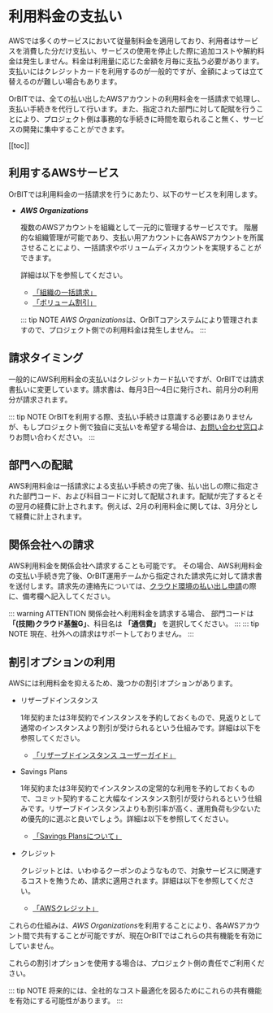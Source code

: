 # 利用料金の支払い
AWSでは多くのサービスにおいて従量制料金を適用しており、利用者はサービスを消費した分だけ支払い、サービスの使用を停止した際に追加コストや解約料金は発生しません。料金は利用量に応じた金額を月毎に支払う必要があります。支払いにはクレジットカードを利用するのが一般的ですが、金額によっては立て替えるのが難しい場合もあります。

OrBITでは、全ての払い出したAWSアカウントの利用料金を一括請求で処理し、支払い手続きを代行して行います。また、指定された部門に対して配賦を行うことにより、プロジェクト側は事務的な手続きに時間を取られること無く、サービスの開発に集中することができます。

[[toc]]

## 利用するAWSサービス
OrBITでは利用料金の一括請求を行うにあたり、以下のサービスを利用します。

- ***AWS Organizations***

    複数のAWSアカウントを組織として一元的に管理するサービスです。
    階層的な組織管理が可能であり、支払い用アカウントに各AWSアカウントを所属させることにより、一括請求やボリュームディスカウントを実現することができます。

    詳細は以下を参照してください。
    - [「組織の一括請求」](https://docs.aws.amazon.com/ja_jp/awsaccountbilling/latest/aboutv2/consolidated-billing.html)
    - [「ボリューム割引」](https://docs.aws.amazon.com/ja_jp/awsaccountbilling/latest/aboutv2/useconsolidatedbilling-discounts.html)
    
    ::: tip NOTE
    *AWS Organizations*は、OrBITコアシステムにより管理されますので、プロジェクト側での利用料金は発生しません。
    :::

## 請求タイミング
一般的にAWS利用料金の支払いはクレジットカード払いですが、OrBITでは請求書払いに変更しています。請求書は、毎月3日～4日に発行され、前月分の利用分が請求されます。

::: tip NOTE
OrBITを利用する際、支払い手続きは意識する必要はありませんが、もしプロジェクト側で独自に支払いを希望する場合は、[お問い合わせ窓口](/support/contact)よりお問い合わください。
:::

## 部門への配賦
AWS利用料金は一括請求による支払い手続きの完了後、払い出しの際に指定された部門コード、および科目コードに対して配賦されます。配賦が完了するとその翌月の経費に計上されます。例えば、2月の利用料金に関しては、3月分として経費に計上されます。

## 関係会社への請求
AWS利用料金を関係会社へ請求することも可能です。
その場合、AWS利用料金の支払い手続き完了後、OrBIT運用チームから指定された請求先に対して請求書を送付します。請求先の連絡先については、[クラウド環境の払い出し申請](request/create-env)の際に、備考欄へ記入してください。

::: warning ATTENTION
関係会社へ利用料金を請求する場合、
部門コードは **「(技開)クラウド基盤G」**、科目名は **「通信費」** を選択してください。
:::
::: tip NOTE
現在、社外への請求はサポートしておりません。
:::

## 割引オプションの利用
AWSには利用料金を抑えるため、幾つかの割引オプションがあります。

- リザーブドインスタンス

    1年契約または3年契約でインスタンスを予約しておくもので、見返りとして通常のインスタンスより割引が受けられるという仕組みです。詳細は以下を参照してください。
    - [「リザーブドインスタンス ユーザーガイド」](https://docs.aws.amazon.com/ja_jp/AWSEC2/latest/UserGuide/ec2-reserved-instances.html)

- Savings Plans

    1年契約または3年契約でインスタンスの定常的な利用を予約しておくもので、コミット契約すること大幅なインスタンス割引が受けられるという仕組みです。リザーブドインスタンスよりも割引率が高く、運用負荷も少ないため優先的に選ぶと良いでしょう。詳細は以下を参照してください。
    - [「Savings Plansについて」](https://aws.amazon.com/jp/savingsplans/)

- クレジット

    クレジットとは、いわゆるクーポンのようなもので、対象サービスに関連するコストを賄うため、請求に適用されます。詳細は以下を参照してください。
    - [「AWSクレジット」](https://docs.aws.amazon.com/ja_jp/awsaccountbilling/latest/aboutv2/useconsolidatedbilling-credits.html)

これらの仕組みは、*AWS Organizations*を利用することにより、各AWSアカウント間で共有することが可能ですが、現在OrBITではこれらの共有機能を有効にしていません。

これらの割引オプションを使用する場合は、プロジェクト側の責任でご利用ください。

::: tip NOTE
将来的には、全社的なコスト最適化を図るためにこれらの共有機能を有効にする可能性があります。
:::